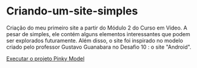 # Criando-um-site-simples
 Criação do meu primeiro site a partir do Módulo 2 do Curso em Vídeo. A pesar de simples, ele contém alguns elementos interessantes que podem ser explorados futuramente. Além disso, o site foi inspirado no modelo criado pelo professor Gustavo Guanabara no Desafio 10 : o site "Android". 

 <a href="https://renaisaalves.github.io/Projetos-FrontEnd/pag1.html">Executar o projeto Pinky Model</a>
